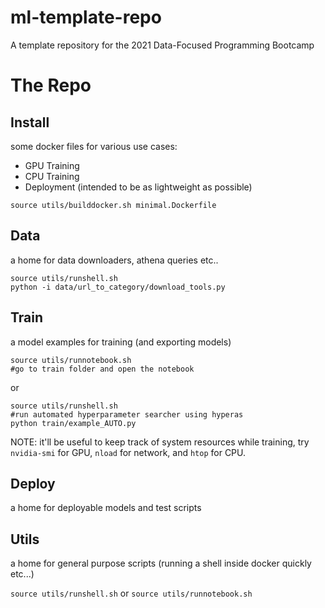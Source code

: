 # ml-template-repo
A template repository for the 2021 Data-Focused Programming Bootcamp

# The Repo

## Install

some docker files for various use cases:

- GPU Training
- CPU Training
- Deployment (intended to be as lightweight as possible)

```
source utils/builddocker.sh minimal.Dockerfile
```

## Data

a home for data downloaders, athena queries etc..

```
source utils/runshell.sh
python -i data/url_to_category/download_tools.py
```

## Train

a model examples for training (and exporting models)

```
source utils/runnotebook.sh
#go to train folder and open the notebook
```

or

```
source utils/runshell.sh
#run automated hyperparameter searcher using hyperas
python train/example_AUTO.py
```

NOTE: it'll be useful to keep track of system resources while training, try `nvidia-smi` for GPU, `nload` for network, and `htop` for CPU.

## Deploy

a home for deployable models and test scripts

## Utils

a home for general purpose scripts (running a shell inside docker quickly etc...)

`source utils/runshell.sh`
or
`source utils/runnotebook.sh`
